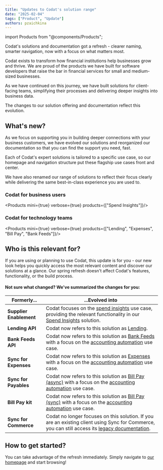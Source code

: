 ```yaml
---
title: "Updates to Codat's solution range"
date: "2025-02-04"
tags: ["Product", "Update"]
authors: pzaichkina
---
```

import Products from "@components/Products";

Codat's solutions and documentation got a refresh - clearer naming, smarter navigation, now with a focus on what matters most. 

<!--truncate-->

Codat exists to transform how financial institutions help businesses grow and thrive. We are proud of the products we have built for software developers that raise the bar in financial services for small and medium-sized businesses.

As we have continued on this journey, we have built solutions for client-facing teams, simplifying their processes and delivering deeper insights into business data. 

The changes to our solution offering and documentation reflect this evolution.

## What's new?

As we focus on supporting you in building deeper connections with your business customers, we have evolved our solutions and reorganized our documentation so that you can find the support you need, fast.

Each of Codat's expert solutions is tailored to a specific use case, so our homepage and navigation structure put these flagship use cases front and center. 

We have also renamed our range of solutions to reflect their focus clearly while delivering the same best-in-class experience you are used to. 

### Codat for business users

<Products mini={true} verbose={true} products={["Spend Insights"]}/>

### Codat for technology teams

<Products mini={true} verbose={true} products={["Lending", "Expenses", "Bill Pay", "Bank Feeds"]}/>

## Who is this relevant for?

If you are using or planning to use Codat, this update is for you - our new look helps you quickly access the most relevant content and discover our solutions at a glance. Our spring refresh doesn't affect Codat's features, functionality, or the build process.

#### Not sure what changed? We've summarized the changes for you:

| Formerly...         | ...Evolved into                                                                                                                                 |
|---------------------|-------------------------------------------------------------------------------------------------------------------------------------------------|
| **Supplier Enablement** | Codat focuses on the [spend insights](/usecases/summary/spend-insights) use case, providing the relevant functionality in our [Spend Insights](/spend-insights/overview) solution.  |
| **Lending API**        | Codat now refers to this solution as [Lending](/lending/overview).                                                                                         |
| **Bank Feeds API**      | Codat now refers to this solution as [Bank Feeds](/bank-feeds/overview) with a focus on the [accounting automation](/usecases/summary/accounting-automation) use case.                                             |
| **Sync for Expenses**   | Codat now refers to this solution as [Expenses](/expenses/overview) with a focus on the [accounting automation](/usecases/summary/accounting-automation) use case.                                               |
| **Sync for Payables**   | Codat now refers to this solution as [Bill Pay (async)](/payables/async/suppliers) with a focus on the [accounting automation](/usecases/summary/accounting-automation) use case.                                       |
| **Bill Pay kit**        | Codat now refers to this solution as [Bill Pay (sync)](/payables/sync/suppliers) with a focus on the [accounting automation](/usecases/summary/accounting-automation) use case.                                        |
| **Sync for Commerce**   | Codat no longer focuses on this solution. If you are an existing client using Sync for Commerce, you can still access its [legacy documentation](/commerce/overview). |

## How to get started?

You can take advantage of the refresh immediately. Simply navigate to [our homepage](https://docs.codat.io) and start browsing!
